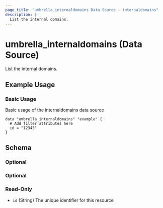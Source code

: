```yaml
---
page_title: "umbrella_internaldomains Data Source - internaldomains"
description: |-
  List the internal domains.
---
```


# umbrella_internaldomains (Data Source)

List the internal domains.

## Example Usage


### Basic Usage

Basic usage of the internaldomains data source

```hcl
data "umbrella_internaldomains" "example" {
  # Add filter attributes here
  id = "12345"
}
```



## Schema

### Optional



### Optional



### Read-Only

- `id` (String) The unique identifier for this resource



